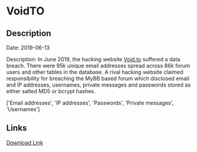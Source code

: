 # VoidTO

## Description

Date: 2019-06-13

Description:
In June 2019, the hacking website <a href="https://void.to/" target="_blank" rel="noopener">Void.to</a> suffered a data breach. There were 95k unique email addresses spread across 86k forum users and other tables in the database. A rival hacking website claimed responsibility for breaching the MyBB based forum which disclosed email and IP addresses, usernames, private messages and passwords stored as either salted MD5 or bcrypt hashes.


['Email addresses', 'IP addresses', 'Passwords', 'Private messages', 'Usernames']

## Links

[Download Link](https://link-to.net/1229997/679.4137653008123/dynamic/?r=aHR0cHM6Ly93d3cubWVkaWFmaXJlLmNvbS92aWV3L3RveXhFQlg1S1NLTWV1dy92b2lkLnRvL2ZpbGU=)